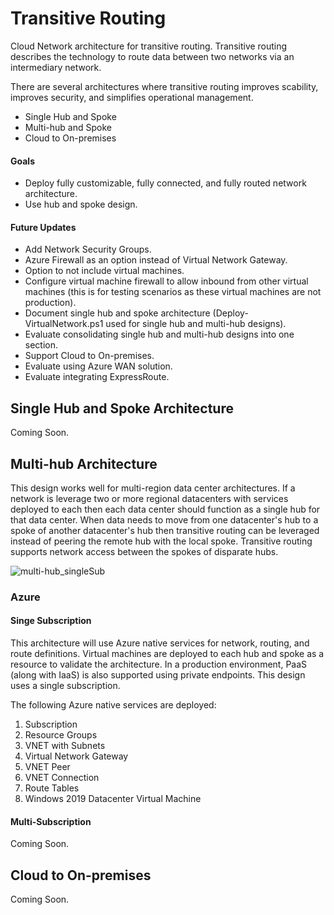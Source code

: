 # Transitive Routing
Cloud Network architecture for transitive routing. Transitive routing describes the technology to route data between two networks via an intermediary network.

There are several architectures where transitive routing improves scability, improves security, and simplifies operational management.

- Single Hub and Spoke
- Multi-hub and Spoke
- Cloud to On-premises

#### Goals
- Deploy fully customizable, fully connected, and fully routed network architecture.
- Use hub and spoke design.

#### Future Updates
- Add Network Security Groups.
- Azure Firewall as an option instead of Virtual Network Gateway.
- Option to not include virtual machines.
- Configure virtual machine firewall to allow inbound from other virtual machines (this is for testing scenarios as these virtual machines are not production).
- Document single hub and spoke architecture (Deploy-VirtualNetwork.ps1 used for single hub and multi-hub designs). 
- Evaluate consolidating single hub and multi-hub designs into one section.
- Support Cloud to On-premises.
- Evaluate using Azure WAN solution.
- Evaluate integrating ExpressRoute.

## Single Hub and Spoke Architecture
Coming Soon.

## Multi-hub Architecture
This design works well for multi-region data center architectures. If a network is leverage two or more regional datacenters with services deployed to each then each data center should function as a single hub for that data center. When data needs to move from one datacenter's hub to a spoke of another datacenter's hub then transitive routing can be leveraged instead of peering the remote hub with the local spoke. Transitive routing supports network access between the spokes of disparate hubs.

![multi-hub_singleSub](https://user-images.githubusercontent.com/34814295/125701310-e9307839-fcc7-4b0c-ad33-3e146d639637.png)

### Azure
#### Singe Subscription
This architecture will use Azure native services for network, routing, and route definitions. Virtual machines are deployed to each hub and spoke as a resource to validate the architecture. In a production environment, PaaS (along with IaaS) is also supported using private endpoints. This design uses a single subscription.

The following Azure native services are deployed:
1. Subscription
2. Resource Groups
3. VNET with Subnets
4. Virtual Network Gateway
5. VNET Peer
6. VNET Connection
7. Route Tables
8. Windows 2019 Datacenter Virtual Machine


#### Multi-Subscription
Coming Soon.

## Cloud to On-premises
Coming Soon.
